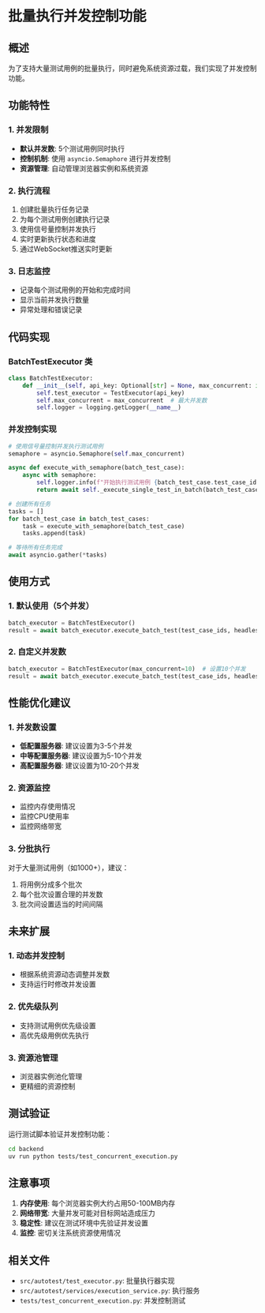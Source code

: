# 批量执行并发控制功能

## 概述

为了支持大量测试用例的批量执行，同时避免系统资源过载，我们实现了并发控制功能。

## 功能特性

### 1. 并发限制
- **默认并发数**: 5个测试用例同时执行
- **控制机制**: 使用 `asyncio.Semaphore` 进行并发控制
- **资源管理**: 自动管理浏览器实例和系统资源

### 2. 执行流程
1. 创建批量执行任务记录
2. 为每个测试用例创建执行记录
3. 使用信号量控制并发执行
4. 实时更新执行状态和进度
5. 通过WebSocket推送实时更新

### 3. 日志监控
- 记录每个测试用例的开始和完成时间
- 显示当前并发执行数量
- 异常处理和错误记录

## 代码实现

### BatchTestExecutor 类

```python
class BatchTestExecutor:
    def __init__(self, api_key: Optional[str] = None, max_concurrent: int = 5):
        self.test_executor = TestExecutor(api_key)
        self.max_concurrent = max_concurrent  # 最大并发数
        self.logger = logging.getLogger(__name__)
```

### 并发控制实现

```python
# 使用信号量控制并发执行测试用例
semaphore = asyncio.Semaphore(self.max_concurrent)

async def execute_with_semaphore(batch_test_case):
    async with semaphore:
        self.logger.info(f"开始执行测试用例 {batch_test_case.test_case_id} (当前并发数: {self.max_concurrent - semaphore._value})")
        return await self._execute_single_test_in_batch(batch_test_case, headless, db)

# 创建所有任务
tasks = []
for batch_test_case in batch_test_cases:
    task = execute_with_semaphore(batch_test_case)
    tasks.append(task)

# 等待所有任务完成
await asyncio.gather(*tasks)
```

## 使用方式

### 1. 默认使用（5个并发）
```python
batch_executor = BatchTestExecutor()
result = await batch_executor.execute_batch_test(test_case_ids, headless)
```

### 2. 自定义并发数
```python
batch_executor = BatchTestExecutor(max_concurrent=10)  # 设置10个并发
result = await batch_executor.execute_batch_test(test_case_ids, headless)
```

## 性能优化建议

### 1. 并发数设置
- **低配置服务器**: 建议设置为3-5个并发
- **中等配置服务器**: 建议设置为5-10个并发
- **高配置服务器**: 建议设置为10-20个并发

### 2. 资源监控
- 监控内存使用情况
- 监控CPU使用率
- 监控网络带宽

### 3. 分批执行
对于大量测试用例（如1000+），建议：
1. 将用例分成多个批次
2. 每个批次设置合理的并发数
3. 批次间设置适当的时间间隔

## 未来扩展

### 1. 动态并发控制
- 根据系统资源动态调整并发数
- 支持运行时修改并发设置

### 2. 优先级队列
- 支持测试用例优先级设置
- 高优先级用例优先执行

### 3. 资源池管理
- 浏览器实例池化管理
- 更精细的资源控制

## 测试验证

运行测试脚本验证并发控制功能：

```bash
cd backend
uv run python tests/test_concurrent_execution.py
```

## 注意事项

1. **内存使用**: 每个浏览器实例大约占用50-100MB内存
2. **网络带宽**: 大量并发可能对目标网站造成压力
3. **稳定性**: 建议在测试环境中先验证并发设置
4. **监控**: 密切关注系统资源使用情况

## 相关文件

- `src/autotest/test_executor.py`: 批量执行器实现
- `src/autotest/services/execution_service.py`: 执行服务
- `tests/test_concurrent_execution.py`: 并发控制测试 